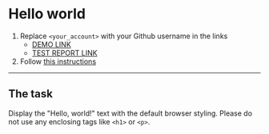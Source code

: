 # Hello world
1. Replace `<your_account>` with your Github username in the links
    - [DEMO LINK](https://<your_account>.github.io/layout_hello-world/) <br>
    - [TEST REPORT LINK](https://<romc0de>.github.io/layout_hello-world/report/html_report/)
2. Follow [this instructions](https://mate-academy.github.io/layout_task-guideline/)
___

## The task
Display the "Hello, world!" text with the default browser styling. Please do not
use any enclosing tags like `<h1>` or `<p>`.


